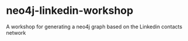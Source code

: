 # neo4j-linkedin-workshop
A workshop for generating a neo4j graph based on the Linkedin contacts network
